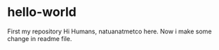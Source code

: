 # hello-world
First my repository
Hi Humans,
natuanatmetco here. Now i make some change in readme file.
